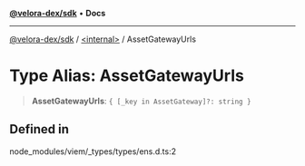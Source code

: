 [**@velora-dex/sdk**](../../README.md) • **Docs**

***

[@velora-dex/sdk](../../globals.md) / [\<internal\>](../README.md) / AssetGatewayUrls

# Type Alias: AssetGatewayUrls

> **AssetGatewayUrls**: `{ [_key in AssetGateway]?: string }`

## Defined in

node\_modules/viem/\_types/types/ens.d.ts:2
